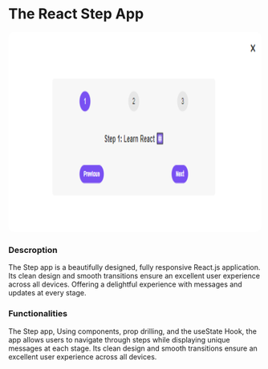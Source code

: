 # The React Step App

<img src="./public/ReactStepApp.PNG" style="height: 400px; width: 100%; border-radius: 10px" />

### Descroption

The Step app is a beautifully designed, fully responsive React.js application. Its clean design and smooth transitions ensure an excellent user experience across all devices. Offering a delightful experience with messages and updates at every stage.

### Functionalities

The Step app, Using components, prop drilling, and the useState Hook, the app allows users to navigate through steps while displaying unique messages at each stage. Its clean design and smooth transitions ensure an excellent user experience across all devices.
